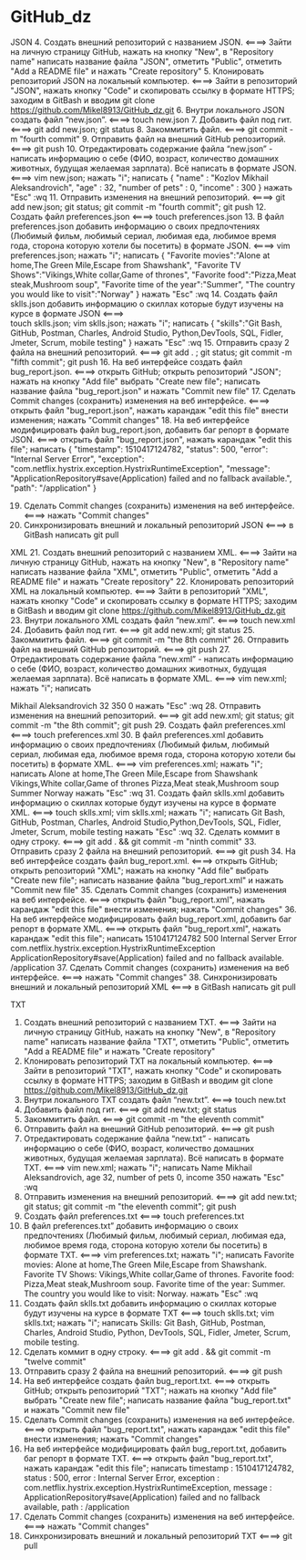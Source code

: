 # GitHub_dz
JSON
 4. Создать внешний репозиторий c названием JSON.	<====>
  Зайти на личную страницу GitHub, нажать на кнопку "New", в "Repository name" написать название файла "JSON", отметить "Public", отметить "Add a README file" и нажать "Create repository"
 5. Клонировать репозиторий JSON на локальный компьютер.	<====> 
 Зайти в репозиторий "JSON", нажать кнопку "Code" и скопировать ссылку в формате HTTPS; заходим в GitBash и вводим git clone https://github.com/Mikel8913/GitHub_dz.git
 6. Внутри локального JSON создать файл “new.json”.	<====> touch new.json
 7. Добавить файл под гит.	<====> git add new.json; git status 
 8. Закоммитить файл.	<====> git commit -m "fourth commit"
 9. Отправить файл на внешний GitHub репозиторий.	<====> git push
 10. Отредактировать содержание файла “new.json” - написать информацию о себе (ФИО, возраст, количество домашних животных, будущая желаемая зарплата). Всё написать в формате JSON.	<====> 
 vim new.json; нажать "i"; написать
 {
  "name" : "Kozlov Mikhail Aleksandrovich",
  "age" : 32,
  "number of pets" : 0,
  "income" : 300
 }
 нажать "Esc" :wq
 11. Отправить изменения на внешний репозиторий.	<====> git add new.json; git status; git commit -m "fourth commit"; git push
 12. Создать файл preferences.json 	<====> touch preferences.json 
 13. В файл preferences.json добавить информацию о своих предпочтениях (Любимый фильм, любимый сериал, любимая еда, любимое время года, сторона которую хотели бы посетить) в формате JSON.	<====> 
 vim preferences.json; нажать "i"; написать
 {
  "Favorite movies":"Alone at home,The Green Mile,Escape from Shawshank",
  "Favorite TV Shows":"Vikings,White collar,Game of thrones", 
  "Favorite food":"Pizza,Meat steak,Mushroom soup",
  "Favorite time of the year":"Summer",
  "The country you would like to visit":"Norway"
 }
 нажать "Esc" :wq
 14. Создать файл sklls.json добавить информацию о скиллах которые будут изучены на курсе в формате JSON	<====>  
 touch sklls.json; vim sklls.json; нажать "i"; написать 
 {
             "skills":"Git Bash, GitHub, Postman, Charles, Android Studio,
              Python,DevTools, SQL, Fidler, Jmeter, Scrum, mobile testing"
 }
 нажать "Esc" :wq
 15. Отправить сразу 2 файла на внешний репозиторий.	<====> git add . ; git status; git commit -m "fifth commit"; git push
 16. На веб интерфейсе создать файл bug_report.json.	<====> 
 открыть GitHub; открыть репозиторий "JSON"; нажать на кнопку "Add file" выбрать "Create new file"; написать название файла "bug_report.json" и нажать "Commit new file"
 17. Сделать Commit changes (сохранить) изменения на веб интерфейсе.	<====> открыть файл "bug_report.json", нажать карандаж "edit this file" внести изменения; нажать "Commit changes"
 18. На веб интерфейсе модифицировать файл bug_report.json, добавить баг репорт в формате JSON.	<====> открыть файл "bug_report.json", нажать карандаж "edit this file"; написать 
 {
    "timestamp": 1510417124782,
    "status": 500,
    "error": "Internal Server Error",
    "exception": "com.netflix.hystrix.exception.HystrixRuntimeException",
    "message": "ApplicationRepository#save(Application) failed and no fallback available.",
    "path": "/application"
 }

 19. Сделать Commit changes (сохранить) изменения на веб интерфейсе.	<====> нажать "Commit changes"
 20. Синхронизировать внешний и локальный репозиторий JSON	<====> в GitBash  написать git pull



XML
 21. Создать внешний репозиторий c названием XML.	<====> 
  Зайти на личную страницу GitHub, нажать на кнопку "New", в "Repository name" написать название файла "XML", отметить "Public", отметить "Add a README file" и нажать "Create repository"
 22. Клонировать репозиторий XML на локальный компьютер.	<====>
 Зайти в репозиторий "XML", нажать кнопку "Code" и скопировать ссылку в формате HTTPS; заходим в GitBash и вводим git clone https://github.com/Mikel8913/GitHub_dz.git
 23. Внутри локального XML создать файл “new.xml”.	<====> touch new.xml
 24. Добавить файл под гит.	<====> git add new.xml; git status 
 25. Закоммитить файл.	<====> git commit -m "the 8th commit"
 26. Отправить файл на внешний GitHub репозиторий. 	<====> git push
 27. Отредактировать содержание файла “new.xml” - написать информацию о себе (ФИО, возраст, количество домашних животных, будущая желаемая зарплата). Всё написать в формате XML.	<====>
  vim new.xml; нажать "i"; написать
 <?xml version="1.0" encoding="UTF-8" ?>
 <root>
   <name>Mikhail Aleksandrovich</name>
   <age>32</age>
   <income>350</income>
   <number_of_pets>0</number_of_pets>
 </root>
 нажать "Esc" :wq
 28. Отправить изменения на внешний репозиторий.	<====> git add new.xml; git status; git commit -m "the 8th commit"; git push
 29. Создать файл preferences.xml	<====> touch preferences.xml
 30. В файл preferences.xml добавить информацию о своих предпочтениях (Любимый фильм, любимый сериал, любимая еда, любимое время года, сторона которую хотели бы посетить) в формате XML.	<====>
 vim preferences.xml; нажать "i"; написать
 <?xml version="1.0" encoding="UTF-8" ?>
 <root>
   <Favorite_movies>Alone at home,The Green Mile,Escape from Shawshank</Favorite_movies>
   <Favorite_TV_Shows>Vikings,White collar,Game of thrones</Favorite_TV_Shows>
   <Favorite_food>Pizza,Meat steak,Mushroom soup</Favorite_food>
   <Favorite_time_of_the_year>Summer</Favorite_time_of_the_year>
   <The_country_you_would_like_to_visit>Norway</The_country_you_would_like_to_visit>
 </root>
 нажать "Esc" :wq
 31. Создать файл sklls.xml добавить информацию о скиллах которые будут изучены на курсе в формате XML.		<====>
 touch sklls.xml; vim sklls.xml; нажать "i"; написать 
  <?xml version="1.0" encoding="UTF-8" ?>
 <skills>Git Bash, GitHub, Postman, Charles, Android Studio,Python,DevTools, SQL, Fidler, Jmeter, Scrum, mobile testing</skills>
 нажать "Esc" :wq
 32. Сделать коммит в одну строку.	<====> git add . && git commit -m "ninth commit"
 33. Отправить сразу 2 файла на внешний репозиторий.	<====> git push
 34. На веб интерфейсе создать файл bug_report.xml.	<====>	открыть GitHub; открыть репозиторий "XML"; нажать на кнопку "Add file" выбрать "Create new file"; написать название файла "bug_report.xml" и нажать "Commit new file"
 35. Сделать Commit changes (сохранить) изменения на веб интерфейсе.	<====> открыть файл "bug_report.xml", нажать карандаж "edit this file" внести изменения; нажать "Commit changes"
 36. На веб интерфейсе модифицировать файл bug_report.xml, добавить баг репорт в формате XML.	<====>   открыть файл "bug_report.xml", нажать карандаж "edit this file"; написать 
  <?xml version="1.0" encoding="UTF-8" ?>
 <root>
    <timestamp>1510417124782</timestamp>
    <status>500</status>
    <error>Internal Server Error</error>
    <exception>com.netflix.hystrix.exception.HystrixRuntimeException</exception>
    <message>ApplicationRepository#save(Application) failed and no fallback available.</message>
    <path>/application</path>
 </root>
 37. Сделать Commit changes (сохранить) изменения на веб интерфейсе.	<====> нажать "Commit changes"
 38. Синхронизировать внешний и локальный репозиторий XML	<====> в GitBash  написать git pull


TXT
 1. Создать внешний репозиторий c названием TXT.	<====>
 Зайти на личную страницу GitHub, нажать на кнопку "New", в "Repository name" написать название файла "TXT", отметить "Public", отметить "Add a README file" и нажать "Create repository"
 2. Клонировать репозиторий TXT на локальный компьютер.		<====>
 Зайти в репозиторий "TXT", нажать кнопку "Code" и скопировать ссылку в формате HTTPS; заходим в GitBash и вводим git clone https://github.com/Mikel8913/GitHub_dz.git
 3. Внутри локального TXT создать файл “new.txt”.	<====> touch new.txt
 4. Добавить файл под гит.	<====> git add new.txt; git status 
 5. Закоммитить файл.	<====>  git commit -m "the eleventh commit"
 6. Отправить файл на внешний GitHub репозиторий.	<====> git push
 7. Отредактировать содержание файла “new.txt” - написать информацию о себе (ФИО, возраст, количество домашних животных, будущая желаемая зарплата). Всё написать в формате TXT.	<====>
 vim new.xml; нажать "i"; написать
 Name  Mikhail Aleksandrovich,
 age  32,
 number of pets 0,
 income 350
 нажать "Esc" :wq
 8. Отправить изменения на внешний репозиторий.		<====> git add new.txt; git status; git commit -m "the eleventh commit"; git push
 9. Создать файл preferences.txt	<====> touch preferences.txt
 10. В файл preferences.txt” добавить информацию о своих предпочтениях (Любимый фильм, любимый сериал, любимая еда, любимое время года, сторона которую хотели бы посетить) в формате TXT.	<====>
 vim preferences.txt; нажать "i"; написать
 Favorite movies: Alone at home,The Green Mile,Escape from Shawshank.
 Favorite TV Shows: Vikings,White collar,Game of thrones. 
 Favorite food: Pizza,Meat steak,Mushroom soup.
 Favorite time of the year: Summer.
 The country you would like to visit: Norway.
 нажать "Esc" :wq
 11. Создать файл sklls.txt добавить информацию о скиллах которые будут изучены на курсе в формате TXT		<====>
 touch sklls.txt; vim sklls.txt; нажать "i"; написать 
 Skills: Git Bash, GitHub, Postman, Charles, Android Studio, Python, DevTools, SQL, Fidler, Jmeter, Scrum, mobile testing.
 12. Сделать коммит в одну строку.	<====> git add . && git commit -m "twelve commit"
 13. Отправить сразу 2 файла на внешний репозиторий.	<====> git push
 14. На веб интерфейсе создать файл bug_report.txt.	<====> открыть GitHub; открыть репозиторий "TXT"; нажать на кнопку "Add file" выбрать "Create new file"; написать название файла "bug_report.txt" и нажать "Commit new file"
 15. Сделать Commit changes (сохранить) изменения на веб интерфейсе.	<====> открыть файл "bug_report.txt", нажать карандаж "edit this file" внести изменения; нажать "Commit changes"
 16. На веб интерфейсе модифицировать файл bug_report.txt, добавить баг репорт в формате TXT.	<====> открыть файл "bug_report.txt", нажать карандаж "edit this file"; написать 
 timestamp : 1510417124782,
 status : 500,
 error : Internal Server Error,
 exception : com.netflix.hystrix.exception.HystrixRuntimeException,
 message : ApplicationRepository#save(Application) failed and no fallback available,
 path : /application
 17. Сделать Commit changes (сохранить) изменения на веб интерфейсе.	<====> нажать "Commit changes"
 18. Синхронизировать внешний и локальный репозиторий TXT	<====> git pull
